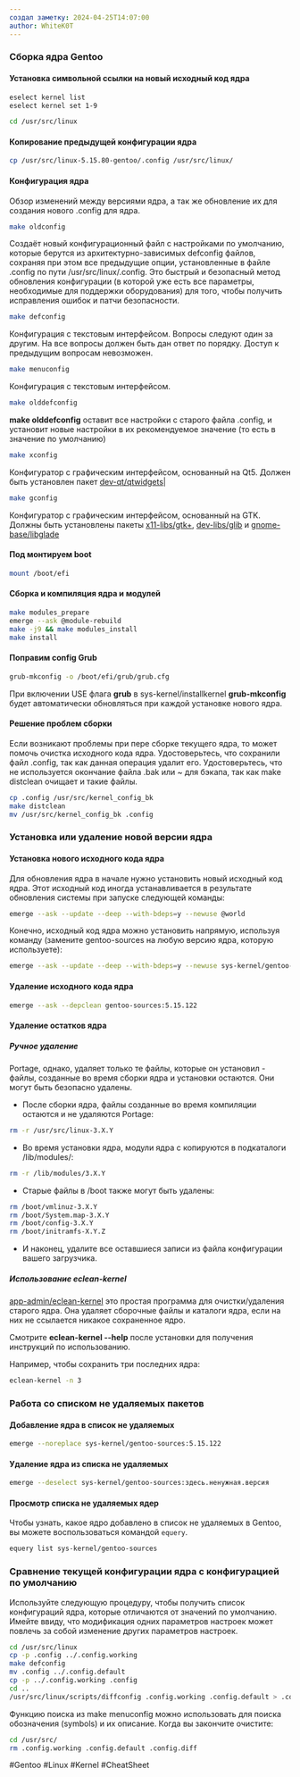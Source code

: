 ```yaml
---
создал заметку: 2024-04-25T14:07:00
author: WhiteK0T
---
```

### Сборка ядра Gentoo

#### Установка символьной ссылки на новый исходный код ядра
```bash
eselect kernel list
eselect kernel set 1-9

cd /usr/src/linux
```
#### Копирование предыдущей конфигурации ядра
```bash
cp /usr/src/linux-5.15.80-gentoo/.config /usr/src/linux/
```
#### Конфигурация ядра
Обзор изменений между версиями ядра, а так же обновление их для создания нового .config для ядра.
```bash
make oldconfig
```
Создаёт новый конфигурационный файл с настройками по умолчанию, которые берутся из архитектурно-зависимых defconfig файлов, сохраняя при этом все предыдущие опции, установленные в файле .config по пути /usr/src/linux/.config. 
Это быстрый и безопасный метод обновления конфигурации (в которой уже есть все параметры, необходимые для поддержки оборудования) для того, чтобы получить исправления ошибок и патчи безопасности.
```bash
make defconfig
```
Конфигурация с текстовым интерфейсом. Вопросы следуют один за другим. На все вопросы должен быть дан ответ по порядку. Доступ к предыдущим вопросам невозможен.
```bash
make menuconfig
```
Конфигурация с текстовым интерфейсом.
```bash
make olddefconfig
```
**make olddefconfig** оставит все настройки с старого файла .config, и установит новые настройки в их рекомендуемое значение (то есть в значение по умолчанию)
```bash
make xconfig
```
Конфигуратор с графическим интерфейсом, основанный на Qt5. Должен быть установлен пакет [dev-qt/qtwidgets](https://packages.gentoo.org/packages/dev-qt/qtwidgets)|
```bash
make gconfig
```
Конфигуратор с графическим интерфейсом, основанный на GTK. Должны быть установлены пакеты [x11-libs/gtk+](https://packages.gentoo.org/packages/x11-libs/gtk+), [dev-libs/glib](https://packages.gentoo.org/packages/dev-libs/glib) и [gnome-base/libglade](https://packages.gentoo.org/packages/gnome-base/libglade)
#### Под монтируем boot 
```bash
mount /boot/efi
```
#### Сборка и компиляция ядра и модулей
```bash
make modules_prepare
emerge --ask @module-rebuild
make -j9 && make modules_install
make install

```
#### Поправим config Grub
```bash
grub-mkconfig -o /boot/efi/grub/grub.cfg
```

При включении USE флага **grub** в sys-kernel/installkernel **grub-mkconfig** будет автоматически обновляться при каждой установке нового ядра.
#### Решение проблем сборки
Если возникают проблемы при пере сборке текущего ядра, то может помочь очистка исходного кода ядра. Удостоверьтесь, что сохранили файл .config, так как данная операция удалит его. Удостоверьтесь, что не используется окончание файла .bak или ~ для бэкапа, так как make distclean очищает и такие файлы.
```bash
cp .config /usr/src/kernel_config_bk
make distclean
mv /usr/src/kernel_config_bk .config
```
### Установка или удаление новой версии ядра
#### Установка нового исходного кода ядра
Для обновления ядра в начале нужно установить новый исходный код ядра. Этот исходный код иногда устанавливается в результате обновления системы при запуске следующей команды:
```bash
emerge --ask --update --deep --with-bdeps=y --newuse @world
```
Конечно, исходный код ядра можно установить напрямую, используя команду (замените gentoo-sources на любую версию ядра, которую используете):
```bash
emerge --ask --update --deep --with-bdeps=y --newuse sys-kernel/gentoo-sources:5.15.122
```
#### Удаление исходного кода ядра

```bash
emerge --ask --depclean gentoo-sources:5.15.122
```

#### Удаление остатков ядра
##### Ручное удаление
Portage, однако, удаляет только те файлы, которые он установил - файлы, созданные во время сборки ядра и установки остаются. Они могут быть безопасно удалены.

- После сборки ядра, файлы созданные во время компиляции остаются и не удаляются Portage:
```bash
rm -r /usr/src/linux-3.X.Y
```
- Во время установки ядра, модули ядра с копируются в подкаталоги /lib/modules/:
```bash
rm -r /lib/modules/3.X.Y
```
- Старые файлы в /boot также могут быть удалены:
```bash
rm /boot/vmlinuz-3.X.Y
rm /boot/System.map-3.X.Y
rm /boot/config-3.X.Y
rm /boot/initramfs-X.Y.Z
```
- И наконец, удалите все оставшиеся записи из файла конфигурации вашего загрузчика.
##### Использование eclean-kernel
[app-admin/eclean-kernel](https://packages.gentoo.org/packages/app-admin/eclean-kernel) это простая программа для очистки/удаления старого ядра. Она удаляет сборочные файлы и каталоги ядра, если на них не ссылается никакое сохраненное ядро.

Смотрите **eclean-kernel --help** после установки для получения инструкций по использованию.

Например, чтобы сохранить три последних ядра:
```bash
eclean-kernel -n 3
```
### Работа со списком не удаляемых пакетов
#### Добавление ядра в список не удаляемых
```bash
emerge --noreplace sys-kernel/gentoo-sources:5.15.122
```
#### Удаление ядра из списка не удаляемых
```bash
emerge --deselect sys-kernel/gentoo-sources:здесь.ненужная.версия
```
#### Просмотр списка не удаляемых ядер 
Чтобы узнать, какое ядро добавлено в список не удаляемых в Gentoo, вы можете воспользоваться командой `equery`.
```bash
equery list sys-kernel/gentoo-sources
```
### Сравнение текущей конфигурации ядра с конфигурацией по умолчанию

Используйте следующую процедуру, чтобы получить список конфигураций ядра, которые отличаются от значений по умолчанию.
Имейте ввиду, что модификация одних параметров настроек может повлечь за собой изменение других параметров настроек.
```bash
cd /usr/src/linux
cp -p .config ../.config.working
make defconfig
mv .config ../.config.default
cp -p ../.config.working .config
cd ..
/usr/src/linux/scripts/diffconfig .config.working .config.default > .config.diff
```
Функцию поиска из make menuconfig можно использовать для поиска обозначения (symbols) и их описание. Когда вы закончите 
очистите:
```bash
cd /usr/src/
rm .config.working .config.default .config.diff
```

#Gentoo 
#Linux 
#Kernel
#CheatSheet